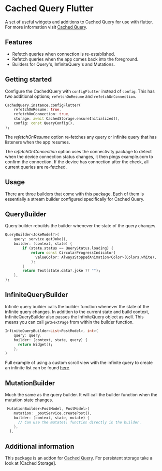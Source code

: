 # Cached Query Flutter
A set of useful widgets and additions to Cached Query for use with flutter. 
For more information visit [Cached Query](https://pub.dev/packages/cached_query).

## Features

* Refetch queries when connection is re-established.
* Refetch queries when the app comes back into the foreground.
* Builders for Query's, InfiniteQuery's and Mutations.


## Getting started

Configure the CachedQuery with `configFlutter` instead of `config`. This has two additional options; `refetchOnResume` 
and `refetchOnConnection`.

```dart
CachedQuery.instance.configFlutter(
    refetchOnResume: true,
    refetchOnConnection: true,
    storage: await CachedStorage.ensureInitialized(),
    config: const QueryConfig(),
);
```

The *refetchOnResume* option re-fetches any query or infinite query that has listeners when the app resumes. 

The *refetchOnConnection* option uses the connectivity package to detect when the device connection status changes, it 
then pings example.com to confirm the connection. If the device has connection after the check, all current queries are 
re-fetched.

## Usage

There are three builders that come with this package. Each of them is essentially a stream builder configured specifically 
for Cached Query.

## QueryBuilder

Query builder rebuilds the builder whenever the state of the query changes.

```dart
QueryBuilder<JokeModel?>(
    query: service.getJoke(),
    builder: (context, state) {
        if (state.status == QueryStatus.loading) {
            return const CircularProgressIndicator(
              valueColor: AlwaysStoppedAnimation<Color>(Colors.white),
            );
        }
        return Text(state.data?.joke ?? "");
    },
);
```

## InfiniteQueryBuilder

Infinite query builder calls the builder function whenever the state of the infinite query changes. In addition to the 
current state and build context, InfiniteQueryBuilder also passes the InfiniteQuery object as well. This means you can 
call `getNextPage` from within the builder function.

```dart
InfiniteQueryBuilder<List<PostModel>, int>(
    query: query,
    builder: (context, state, query) {
      return Widget();
    },
)
```

Full example of using a custom scroll view with the infinite query to create an infinite list can be found 
[here](https://github.com/D-James-GH/cached_query/tree/main/examples/query_builder). 

## MutationBuilder

Much the same as the query builder. It will call the builder function when the mutation state changes.
```dart
 MutationBuilder<PostModel, PostModel>(
    mutation: _postService.createPost(),
    builder: (context, state, mutate) {
      // Can use the mutate() function directly in the builder.
    },
  ),
```

## Additional information

This package is an addon for [Cached Query](https://pub.dev/packages/cached_query). For persistent storage take a look at
[Cached Storage].
